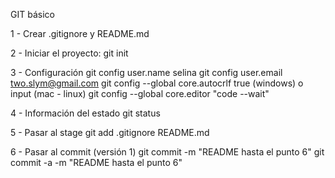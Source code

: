 GIT básico

1 - Crear .gitignore y README.md

2 - Iniciar el proyecto: 
git init

3 - Configuración
git config user.name selina
git config user.email two.slym@gmail.com
git config --global core.autocrlf true (windows) o input (mac - linux)
git config --global core.editor "code --wait"

4 - Información del estado
git status

5 - Pasar al stage
git add .gitignore README.md

6 - Pasar al commit (versión 1)
git commit -m "README hasta el punto 6"
git commit -a -m "README hasta el punto 6"
